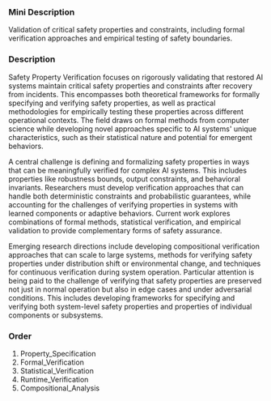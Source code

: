 ### Mini Description

Validation of critical safety properties and constraints, including formal verification approaches and empirical testing of safety boundaries.

### Description

Safety Property Verification focuses on rigorously validating that restored AI systems maintain critical safety properties and constraints after recovery from incidents. This encompasses both theoretical frameworks for formally specifying and verifying safety properties, as well as practical methodologies for empirically testing these properties across different operational contexts. The field draws on formal methods from computer science while developing novel approaches specific to AI systems' unique characteristics, such as their statistical nature and potential for emergent behaviors.

A central challenge is defining and formalizing safety properties in ways that can be meaningfully verified for complex AI systems. This includes properties like robustness bounds, output constraints, and behavioral invariants. Researchers must develop verification approaches that can handle both deterministic constraints and probabilistic guarantees, while accounting for the challenges of verifying properties in systems with learned components or adaptive behaviors. Current work explores combinations of formal methods, statistical verification, and empirical validation to provide complementary forms of safety assurance.

Emerging research directions include developing compositional verification approaches that can scale to large systems, methods for verifying safety properties under distribution shift or environmental change, and techniques for continuous verification during system operation. Particular attention is being paid to the challenge of verifying that safety properties are preserved not just in normal operation but also in edge cases and under adversarial conditions. This includes developing frameworks for specifying and verifying both system-level safety properties and properties of individual components or subsystems.

### Order

1. Property_Specification
2. Formal_Verification
3. Statistical_Verification
4. Runtime_Verification
5. Compositional_Analysis
